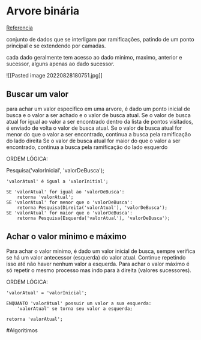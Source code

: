 # Arvore binária

[Referencia](http://www.euroinformatica.ro/documentation/programming/!!!Algorithms_CORMEN!!!/DDU0072.html)

conjunto de dados  que se interligam por ramificações, patindo de um ponto principal e se extendendo por camadas.

cada dado geralmente tem acesso ao dado minimo, maximo, anterior e sucessor, alguns apenas ao dado sucessor.

![[Pasted image 20220828180751.jpg]]

## Buscar um valor

para  achar um valor especifico em uma arvore, é dado um ponto inicial de busca e o valor a ser achado e o valor de busca atual. 
Se o valor de busca atual for igual ao valor a ser encontrado dentro da lista de pontos visitados, é enviado de volta o valor de busca atual.
Se o valor de busca atual for menor do que o valor a ser encontrado, continua a busca pela ramificação do lado direita
Se o valor de busca atual for maior do que o valor a ser encontrado, continua a busca pela ramificação do lado esquerdo

ORDEM LÓGICA:

Pesquisa('valorInicial', 'valorDeBusca');

	'valorAtual' é igual a 'valorInitial';
	
	SE 'valorAtual' for igual ao 'valorDeBusca':
		retorna 'valorAtual';
	SE 'valorAtual' for menor que o 'valorDeBusca':
		retorna Pesquisa(Direita('valorAtual'), 'valorDeBusca');
	SE 'valorAtual' for maior que o 'valorDeBusca':
		retorna Pesquisa(Esquerda('valorAtual'), 'valorDeBusca');


## Achar o valor minimo e máximo

Para achar o valor minimo, é dado um valor inicial de busca, sempre verifica se há um valor antecessor (esquerda) do valor atual. Continue repetindo isso até não haver nenhum valor a esquerda.
Para achar o valor máximo é só repetir o mesmo processo mas indo para à direita (valores sucessores).

ORDEM LÓGICA:	

	'valorAtual' = 'valorInicial';
	
	ENQUANTO 'valorAtual' possuir um valor a sua esquerda:
		'valorAtual' se torna seu valor a esquerda;
	
	retorna 'valorAtual';


#Algoritimos 